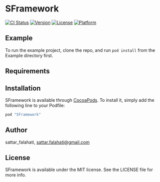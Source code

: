 # SFramework

[![CI Status](http://img.shields.io/travis/sattar_falahati/SFramework.svg?style=flat)](https://travis-ci.org/sattar_falahati/SFramework)
[![Version](https://img.shields.io/cocoapods/v/SFramework.svg?style=flat)](http://cocoapods.org/pods/SFramework)
[![License](https://img.shields.io/cocoapods/l/SFramework.svg?style=flat)](http://cocoapods.org/pods/SFramework)
[![Platform](https://img.shields.io/cocoapods/p/SFramework.svg?style=flat)](http://cocoapods.org/pods/SFramework)

## Example

To run the example project, clone the repo, and run `pod install` from the Example directory first.

## Requirements

## Installation

SFramework is available through [CocoaPods](http://cocoapods.org). To install
it, simply add the following line to your Podfile:

```ruby
pod "SFramework"
```

## Author

sattar_falahati, sattar.falahati@gmail.com

## License

SFramework is available under the MIT license. See the LICENSE file for more info.

